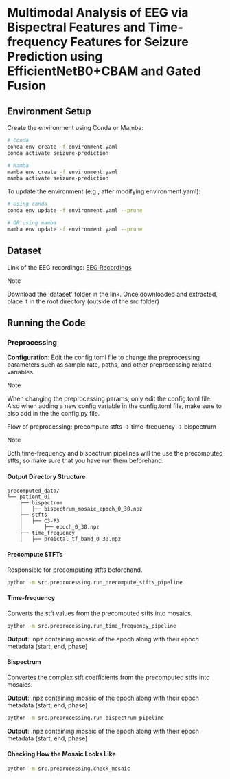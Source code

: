 # Multimodal Analysis of EEG via Bispectral Features and Time-frequency Features for Seizure Prediction using EfficientNetB0+CBAM and Gated Fusion

## Environment Setup

Create the environment using Conda or Mamba:

```bash
# Conda
conda env create -f environment.yaml
conda activate seizure-prediction

# Mamba
mamba env create -f environment.yaml
mamba activate seizure-prediction
```

To update the environment (e.g., after modifying environment.yaml):

```bash
# Using conda
conda env update -f environment.yaml --prune

# OR using mamba
mamba env update -f environment.yaml --prune
```

## Dataset

Link of the EEG recordings: [EEG Recordings](https://drive.google.com/drive/folders/11brbsKB-k09mx-Bo4cyUK2dyVe9vvqe-?usp=drive_link)

> [!NOTE]
> Download the 'dataset' folder in the link.
> Once downloaded and extracted, place it in the root directory (outside of the src folder)

## Running the Code

### Preprocessing

**Configuration**: Edit the config.toml file to change the preprocessing parameters such as sample rate, paths, and other preprocessing related variables.

> [!NOTE]
> When changing the preprocessing params, only edit the config.toml file.
> Also when adding a new config variable in the config.toml file, make sure to also add in the the config.py file.

Flow of preprocessing: precompute stfts -> time-frequency -> bispectrum

> [!NOTE]
> Both time-frequency and bispectrum pipelines will the use the precomputed stfts, so make sure
> that you have run them beforehand.

#### Output Directory Structure
```
precomputed_data/
└── patient_01
    ├── bispectrum
    │   ├── bispectrum_mosaic_epoch_0_30.npz
    ├── stfts
    │   ├── C3-P3
    │       ├── epoch_0_30.npz
    ├── time_frequency
    │   ├── preictal_tf_band_0_30.npz
```

#### Precompute STFTs

Responsible for precomputing stfts beforehand.

```bash
python -m src.preprocessing.run_precompute_stfts_pipeline
```

#### Time-frequency

Converts the stft values from the precomputed stfts into mosaics.

```bash
python -m src.preprocessing.run_time_frequency_pipeline
```

**Output**: .npz containing mosaic of the epoch along with their epoch metadata (start, end, phase) 

#### Bispectrum

Convertes the complex stft coefficients from the precomputed stfts into mosaics. 

**Output**: .npz containing mosaic of the epoch along with their epoch metadata (start, end, phase) 


```bash
python -m src.preprocessing.run_bispectrum_pipeline
```

**Output**: .npz containing mosaic of the epoch along with their epoch metadata (start, end, phase) 


#### Checking How the Mosaic Looks Like

```bash
python -m src.preprocessing.check_mosaic
```